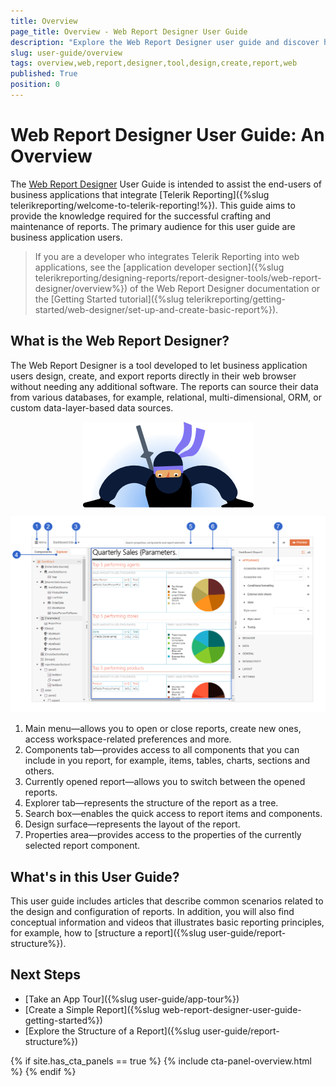 ```yaml
---
title: Overview
page_title: Overview - Web Report Designer User Guide
description: "Explore the Web Report Designer user guide and discover how to apply the powerful features of the report designer to effortlessly craft rich dynamic reports."
slug: user-guide/overview
tags: overview,web,report,designer,tool,design,create,report,web
published: True
position: 0
---
```

<style>
    img[alt$="><"] {
  display: block;
  max-width: 100%;
  height: auto;
  margin: auto;
  float: none!important;
}
</style>

# Web Report Designer User Guide: An Overview

The [Web Report Designer](https://demos.telerik.com/reporting/designer) User Guide is intended to assist the end-users of business applications that integrate [Telerik Reporting]({%slug telerikreporting/welcome-to-telerik-reporting!%}). This guide aims to provide the knowledge required for the successful crafting and maintenance of reports. The primary audience for this user guide are business application users.

> If you are a developer who integrates Telerik Reporting into web applications, see the [application developer section]({%slug telerikreporting/designing-reports/report-designer-tools/web-report-designer/overview%}) of the Web Report Designer documentation or the [Getting Started tutorial]({%slug telerikreporting/getting-started/web-designer/set-up-and-create-basic-report%}). 

## What is the Web Report Designer?

The Web Report Designer is a tool developed to let business application users design, create, and export reports directly in their web browser without needing any additional software. The reports can source their data from various databases, for example, relational, multi-dimensional, ORM, or custom data-layer-based data sources.

![Ninja Looking ><](images/ninja_looking.png)

![UI Overview of the Telerik Web Report Designer](./images/wrd-components-callouts.png)

1. Main menu—allows you to open or close reports, create new ones, access workspace-related preferences and more.
1. Components tab—provides access to all components that you can include in you report, for example, items, tables, charts, sections and others.
1. Currently opened report—allows you to switch between the opened reports.
1. Explorer tab—represents the structure of the report as a tree.
1. Search box—enables the quick access to report items and components.
1. Design surface—represents the layout of the report.
1. Properties area—provides access to the properties of the currently selected report component.

## What's in this User Guide?

This user guide includes articles that describe common scenarios related to the design and configuration of reports. In addition, you will also find conceptual information and videos that illustrates basic reporting principles, for example, how to [structure a report]({%slug user-guide/report-structure%}).

## Next Steps

* [Take an App Tour]({%slug user-guide/app-tour%})
* [Create a Simple Report]({%slug web-report-designer-user-guide-getting-started%})
* [Explore the Structure of a Report]({%slug user-guide/report-structure%})

{% if site.has_cta_panels == true %}
{% include cta-panel-overview.html %}
{% endif %}
